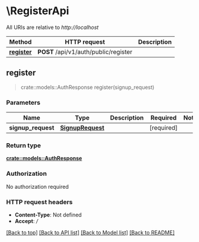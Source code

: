 # \RegisterApi

All URIs are relative to *http://localhost*

Method | HTTP request | Description
------------- | ------------- | -------------
[**register**](RegisterApi.md#register) | **POST** /api/v1/auth/public/register | 



## register

> crate::models::AuthResponse register(signup_request)


### Parameters


Name | Type | Description  | Required | Notes
------------- | ------------- | ------------- | ------------- | -------------
**signup_request** | [**SignupRequest**](SignupRequest.md) |  | [required] |

### Return type

[**crate::models::AuthResponse**](AuthResponse.md)

### Authorization

No authorization required

### HTTP request headers

- **Content-Type**: Not defined
- **Accept**: */*

[[Back to top]](#) [[Back to API list]](../README.md#documentation-for-api-endpoints) [[Back to Model list]](../README.md#documentation-for-models) [[Back to README]](../README.md)

